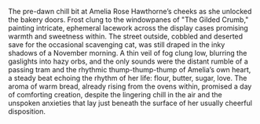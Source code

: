 The pre-dawn chill bit at Amelia Rose Hawthorne’s cheeks as she unlocked the bakery doors.  Frost clung to the windowpanes of "The Gilded Crumb," painting intricate, ephemeral lacework across the display cases promising warmth and sweetness within.  The street outside, cobbled and deserted save for the occasional scavenging cat, was still draped in the inky shadows of a November morning.  A thin veil of fog clung low, blurring the gaslights into hazy orbs, and the only sounds were the distant rumble of a passing tram and the rhythmic thump-thump-thump of Amelia’s own heart, a steady beat echoing the rhythm of her life: flour, butter, sugar, love.  The aroma of warm bread, already rising from the ovens within, promised a day of comforting creation, despite the lingering chill in the air and the unspoken anxieties that lay just beneath the surface of her usually cheerful disposition.
